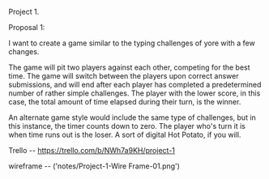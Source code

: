 Project 1.

Proposal 1:

I want to create a game similar to the typing challenges of yore with a few changes. 

The game will pit two players against each other, competing for the best time. The game will switch between the players upon correct answer submissions, and will end after each player has completed a predetermined number of rather simple challenges. The player with the lower score, in this case, the total amount of time elapsed during their turn, is the winner. 

An alternate game style would include the same type of challenges, but in this instance, the timer counts down to zero. The player who's turn it is when time runs out is the loser. A sort of digital Hot Potato, if you will.





Trello -- https://trello.com/b/NWh7a9KH/project-1


wireframe --  ('notes/Project-1-Wire Frame-01.png')
